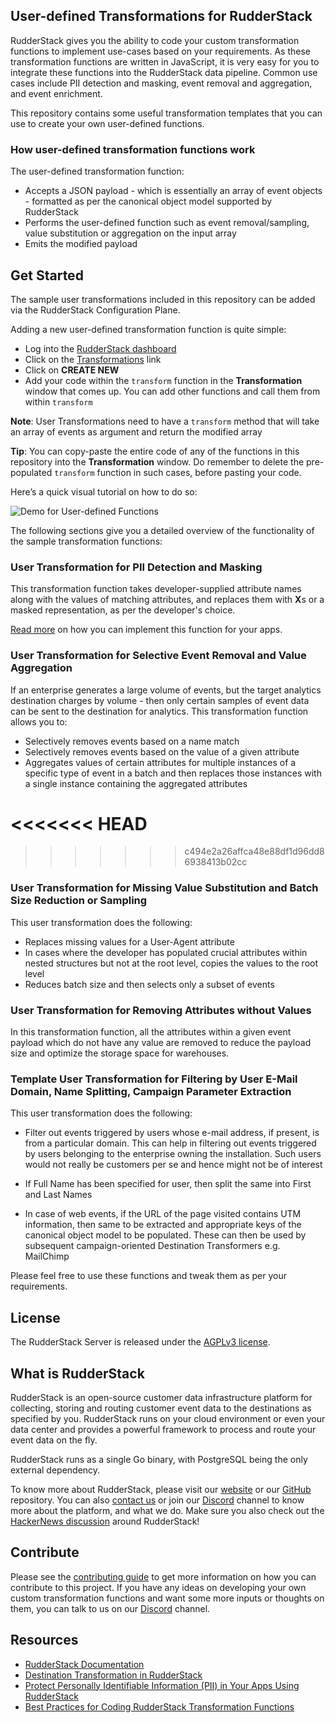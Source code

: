 ## User-defined Transformations for RudderStack

RudderStack gives you the ability to code your custom transformation functions to implement use-cases based on your requirements. As these transformation functions are written in JavaScript, it is very easy for you to integrate these functions into the RudderStack data pipeline. Common use cases include PII detection and masking, event removal and aggregation, and event enrichment.

This repository contains some useful transformation templates that you can use to create your own user-defined functions.

### How user-defined transformation functions work

The user-defined transformation function:
- Accepts a JSON payload - which is essentially an array of event objects - formatted as per the canonical object model supported by RudderStack
- Performs the user-defined function such as event removal/sampling, value substitution or aggregation on the input array
- Emits the modified payload

## Get Started
The sample user transformations included in this repository can be added via the RudderStack Configuration Plane.

Adding a new user-defined transformation function is quite simple:
- Log into the [RudderStack dashboard](https://app.rudderstack.com/)
- Click on the [Transformations](https://app.rudderstack.com/transformations) link
- Click on **CREATE NEW**
- Add your code within the `transform` function in the **Transformation** window that comes up. You can add other functions and call them from within `transform`

**Note**: User Transformations need to have a `transform` method that will take an array of events as argument and return the modified array

**Tip**: You can copy-paste the entire code of any of the functions in this repository into the **Transformation** window. Do remember to delete the pre-populated `transform` function in such cases, before pasting your code.

Here’s a quick visual tutorial on how to do so:

![Demo for User-defined Functions](Resources/UDF.gif)

The following sections give you a detailed overview of the functionality of the sample transformation functions:

### User Transformation for PII Detection and Masking
This transformation function takes developer-supplied attribute names along with the values of matching attributes, and replaces them with **X**s or a masked representation, as per the developer's choice.

[Read more](https://rudderstack.com/blog/protect-personally-identifiable-information-pii-using-rudderstack/) on how you can implement this function for your apps.

### User Transformation for Selective Event Removal and Value Aggregation
If an enterprise generates a large volume of events, but the target analytics destination charges by volume - then only certain samples of event data can be sent to the destination for analytics.
This transformation function allows you to:
- Selectively removes events based on a name match
- Selectively removes events based on the value of a given attribute
- Aggregates values of certain attributes for multiple instances of a specific type of event in a batch and then replaces those instances with a single instance containing the aggregated attributes

<<<<<<< HEAD
=======
>>>>>>> c494e2a26affca48e88df1d96dd86938413b02cc

### User Transformation for Missing Value Substitution and Batch Size Reduction or Sampling
This user transformation does the following:
- Replaces missing values for a User-Agent attribute
- In cases where the developer has populated crucial attributes within nested structures but not at the root level, copies the values to the root level
- Reduces batch size and then selects only a subset of events

### User Transformation for Removing Attributes without Values
In this transformation function, all the attributes within a given event payload which do not have any value are removed to reduce the payload size and optimize the storage space for warehouses.

### Template User Transformation for Filtering by User E-Mail Domain, Name Splitting, Campaign Parameter Extraction
This user transformation does the following:	
- Filter out events triggered by users whose e-mail address, if present, is from a particular domain. This can help in filtering out events triggered by users belonging to the enterprise owning the installation. Such users would not really be customers  per se and hence might not be of interest
	
- If Full Name has been specified for user, then split the same into First and Last Names
	  
- In case of web events, if the URL of the page visited contains UTM information, then same to be extracted and appropriate keys of the canonical object model to be populated. These can then be used by subsequent campaign-oriented Destination Transformers e.g. MailChimp

Please feel free to use these functions and tweak them as per your requirements.

## License
The RudderStack Server is released under the [AGPLv3 license](https://www.gnu.org/licenses/agpl-3.0-standalone.html).

## What is RudderStack
RudderStack is an open-source customer data infrastructure platform for collecting, storing and routing customer event data to the destinations as specified by you. RudderStack runs on your cloud environment or even your data center and provides a powerful framework to process and route your event data on the fly.

RudderStack runs as a single Go binary, with PostgreSQL being the only external dependency. 

To know more about RudderStack, please visit our [website](https://rudderstack.com/) or our [GitHub](https://github.com/rudderlabs) repository. You can also [contact us](https://rudderstack.com/contact/) or join our [Discord](https://discordapp.com/invite/xNEdEGw) channel to know more about the platform, and what we do. Make sure you also check out the [HackerNews discussion](https://news.ycombinator.com/item?id=21081756) around RudderStack!

## Contribute
Please see the [contributing guide](https://github.com/rudderlabs/rudder-server/blob/master/CONTRIBUTING.md) to get more information on how you can contribute to this project. If you have any ideas on developing your own custom transformation functions and want some more inputs or thoughts on them, you can talk to us on our [Discord](https://discordapp.com/invite/xNEdEGw) channel.

## Resources
- [RudderStack Documentation](https://docs.rudderstack.com/)
- [Destination Transformation in RudderStack](https://docs.rudderstack.com/contributor-guide/create-a-new-destination-transformer-for-rudder)
- [Protect Personally Identifiable Information (PII) in Your Apps Using RudderStack](https://rudderstack.com/blog/protect-personally-identifiable-information-pii-using-rudderstack/)
- [Best Practices for Coding RudderStack Transformation Functions](https://docs.rudderstack.com/contributor-guide/create-a-new-destination-transformer-for-rudder/best-practices-for-coding-transformation-functions-in-javascript#best-practices-for-coding-rudderstack-transformation-functions)

